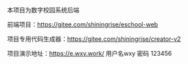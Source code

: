 本项目为数字校园系统后端

前端项目：https://gitee.com/shiningrise/eschool-web

项目专用代码生成器：https://gitee.com/shiningrise/creator-v2

项目演示地址：https://e.wxy.work/ 用户名wxy 密码 123456
